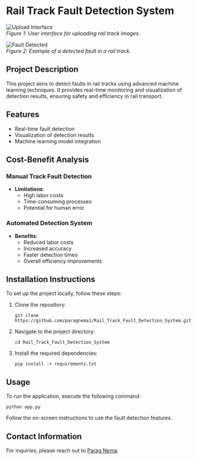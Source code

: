 # Rail Track Fault Detection System

![Upload Interface](https://raw.githubusercontent.com/paragnema1/Rail_Track_Fault_Detection_System/main/assets/upload_interface.png)  
*Figure 1: User interface for uploading rail track images.*  

![Fault Detected](https://raw.githubusercontent.com/paragnema1/Rail_Track_Fault_Detection_System/main/assets/fault_detected.png)  
*Figure 2: Example of a detected fault in a rail track.*  

## Project Description
This project aims to detect faults in rail tracks using advanced machine learning techniques. It provides real-time monitoring and visualization of detection results, ensuring safety and efficiency in rail transport.

## Features
- Real-time fault detection
- Visualization of detection results
- Machine learning model integration

## Cost-Benefit Analysis
### Manual Track Fault Detection
- **Limitations**: 
  - High labor costs
  - Time-consuming processes
  - Potential for human error

### Automated Detection System
- **Benefits**:
  - Reduced labor costs
  - Increased accuracy
  - Faster detection times
  - Overall efficiency improvements

## Installation Instructions
To set up the project locally, follow these steps:
1. Clone the repository:
   ```
   git clone https://github.com/paragnema1/Rail_Track_Fault_Detection_System.git
   ```
2. Navigate to the project directory:
   ```
   cd Rail_Track_Fault_Detection_System
   ```
3. Install the required dependencies:
   ```
   pip install -r requirements.txt
   ```

## Usage
To run the application, execute the following command:
```
python app.py
```
Follow the on-screen instructions to use the fault detection features.

## Contact Information
For inquiries, please reach out to [Parag Nema](https://www.linkedin.com/in/parag-nema).
